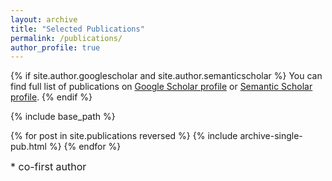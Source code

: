 ```yaml
---
layout: archive
title: "Selected Publications"
permalink: /publications/
author_profile: true
---
```


{% if site.author.googlescholar and site.author.semanticscholar %}
  You can find full list of publications on <a href="{{site.author.googlescholar}}">Google Scholar profile</a> or <a href="{{site.author.semanticscholar}}">Semantic Scholar profile</a>.
{% endif %}

{% include base_path %}

{% for post in site.publications reversed %}
  {% include archive-single-pub.html %}
{% endfor %}

<font size='3'>* co-first author</font>
